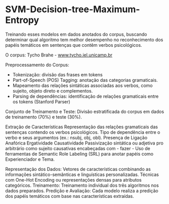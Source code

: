 # SVM-Decision-tree-Maximum-Entropy
Treinando esses modelos em dados anotados do corpus, buscando determinar qual algoritmo tem melhor desempenho no reconhecimento dos papéis temáticos em sentenças que contêm verbos psicológicos.

O corpus: Tycho Brahe - www.tycho.iel.unicamp.br

Preprocessamento do Corpus:

- Tokenização: divisão das frases em tokens 
- Part-of-Speech (POS) Tagging: anotação das categorias gramaticais.
- Mapeamento das relações sintáticas associadas aos verbos, como sujeito, objeto direto e complementos.
- Parsing de dependências: identificação de relações gramaticais entre os tokens (Stanford Parser)

Conjunto de Treinamento e Teste:
Divisão estratificada do corpus em dados de treinamento (70%) e teste (30%).

Extração de Características
Representação das relações gramaticais das sentenças contendo os verbos psicológicos.
Tipo de dependência entre o verbo e seus argumentos (ex.: nsubj, obj, obl).
Presença de Ligação Anafórica 
Ergatividade
Causatividade
Passivização sintática ou adjetiva
pro arbitrário como sujeito
causativas encabeçadas com - fazer -
Uso de ferramentas de Semantic Role Labeling (SRL) para anotar papéis como Experienciador e Tema.

Representação dos Dados:
Vetores de características combinando as informações sintático-semânticas e linguísticas personalizadas.
Técnicas com One-Hot Encoding ou representações densas para atributos categóricos.
Treinamento:
Treinamento individual dos três algoritmos nos dados preparados.
Predição e Avaliação:
Cada modelo realiza a predição dos papéis temáticos com base nas características extraídas.

